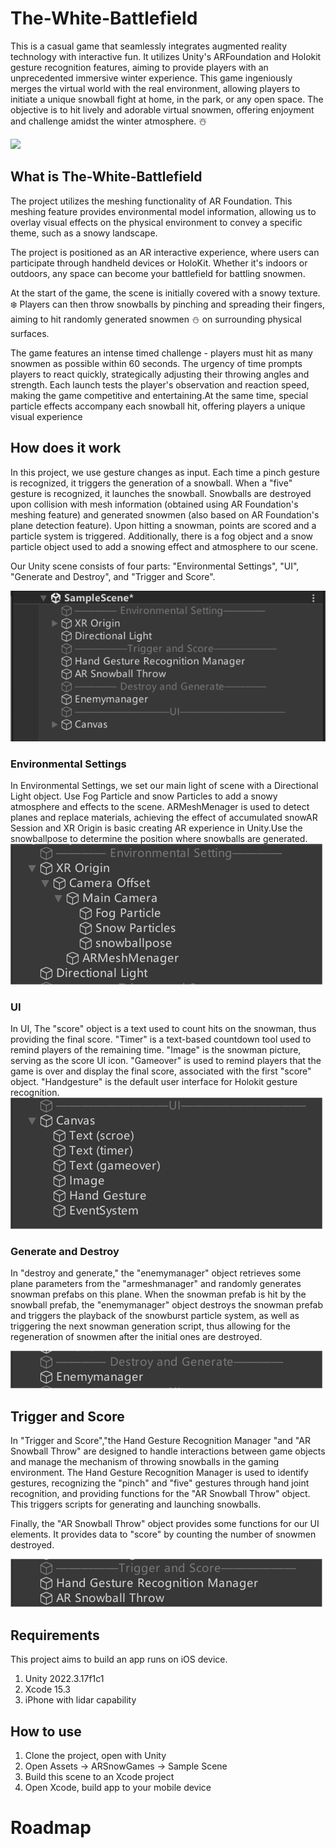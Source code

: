 # The-White-Battlefield

This is a casual game that seamlessly integrates augmented reality technology with interactive fun. It utilizes Unity's ARFoundation and Holokit gesture recognition features, aiming to provide players with an unprecedented immersive winter experience. This game ingeniously merges the virtual world with the real environment, allowing players to initiate a unique snowball fight at home, in the park, or any open space. The objective is to hit lively and adorable virtual snowmen, offering enjoyment and challenge amidst the winter atmosphere.	 :snowman_with_snow:  

![](https://github.com/Sraint2004/The-White-Battlefield/blob/main/Image/20240422195837.gif?raw=true)

## What is The-White-Battlefield

The project utilizes the meshing functionality of AR Foundation. This meshing feature provides environmental model information, allowing us to overlay visual effects on the physical environment to convey a specific theme, such as a snowy landscape. 

The project is positioned as an AR interactive experience, where users can participate through handheld devices or HoloKit. Whether it's indoors or outdoors, any space can become your battlefield for battling snowmen. 

At the start of the game, the scene is initially covered with a snowy texture. :snowflake:  Players can then throw snowballs by pinching and spreading their fingers, aiming to hit randomly generated snowmen  :snowman:   on surrounding physical surfaces. 

The game features an intense timed challenge - players must hit as many snowmen as possible within 60 seconds. The urgency of time prompts players to react quickly, strategically adjusting their throwing angles and strength. Each launch tests the player's observation and reaction speed, making the game competitive and entertaining.At the same time, special particle effects accompany each snowball hit, offering players a unique visual experience


## How does it work

In this project, we use gesture changes as input. Each time a pinch gesture is recognized, it triggers the generation of a snowball. When a "five" gesture is recognized, it launches the snowball. Snowballs are destroyed upon collision with mesh information (obtained using AR Foundation's meshing feature) and generated snowmen (also based on AR Foundation's plane detection feature). Upon hitting a snowman, points are scored and a particle system is triggered. Additionally, there is a fog object and a snow particle object used to add a snowing effect and atmosphere to our scene.

Our Unity scene consists of four parts: "Environmental Settings", "UI", "Generate and Destroy", and "Trigger and Score".

![](https://github.com/Sraint2004/The-White-Battlefield/blob/main/Image/032606.png?raw=true)


### Environmental Settings

In Environmental Settings, we set our main light of scene with a Directional Light object. Use Fog Particle and snow Particles to add a snowy atmosphere and effects to the scene. ARMeshMenager is used to detect planes and replace materials, achieving the effect of accumulated snowAR Session and XR Origin is basic creating AR experience in Unity.Use the snowballpose to determine the position where snowballs are generated.
![](https://github.com/Sraint2004/The-White-Battlefield/blob/main/Image/042507.png?raw=true)


### UI
In UI, The "score" object is a text used to count hits on the snowman, thus providing the final score. "Timer" is a text-based countdown tool used to remind players of the remaining time. "Image" is the snowman picture, serving as the score UI icon. "Gameover" is used to remind players that the game is over and display the final score, associated with the first "score" object. "Handgesture" is the default user interface for Holokit gesture recognition.
![](https://github.com/Sraint2004/The-White-Battlefield/blob/main/Image/42507.png?raw=true)

### Generate and Destroy

In "destroy and generate," the "enemymanager" object retrieves some plane parameters from the "armeshmanager" and randomly generates snowman prefabs on this plane. When the snowman prefab is hit by the snowball prefab, the "enemymanager" object destroys the snowman prefab and triggers the playback of the snowburst particle system, as well as triggering the next snowman generation script, thus allowing for the regeneration of snowmen after the initial ones are destroyed. 


![](https://github.com/Sraint2004/The-White-Battlefield/blob/main/Image/042509.png?raw=true)

## Trigger and Score

In "Trigger and Score","the Hand Gesture Recognition Manager "and "AR Snowball Throw" are designed to handle interactions between game objects and manage the mechanism of throwing snowballs in the gaming environment. The Hand Gesture Recognition Manager is used to identify gestures, recognizing the "pinch" and "five" gestures through hand joint recognition, and providing functions for the "AR Snowball Throw" object. This triggers scripts for generating and launching snowballs.

Finally, the "AR Snowball Throw" object provides some functions for our UI elements. It provides data to "score" by counting the number of snowmen destroyed.


![](https://github.com/Sraint2004/The-White-Battlefield/blob/main/Image/042508.png?raw=true)

## Requirements
  
This project aims to build an app runs on iOS device.

1. Unity 2022.3.17f1c1
2. Xcode 15.3
3. iPhone with lidar capability

## How to use

1. Clone the project, open with Unity
2. Open Assets -> ARSnowGames -> Sample Scene
3. Build this scene to an Xcode project
4. Open Xcode, build app to your mobile device

# Roadmap

